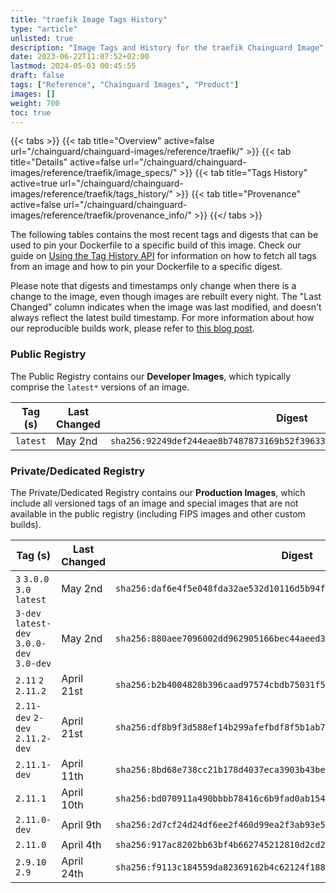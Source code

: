 ```yaml
---
title: "traefik Image Tags History"
type: "article"
unlisted: true
description: "Image Tags and History for the traefik Chainguard Image"
date: 2023-06-22T11:07:52+02:00
lastmod: 2024-05-03 00:45:55
draft: false
tags: ["Reference", "Chainguard Images", "Product"]
images: []
weight: 700
toc: true
---
```


{{< tabs >}}
{{< tab title="Overview" active=false url="/chainguard/chainguard-images/reference/traefik/" >}}
{{< tab title="Details" active=false url="/chainguard/chainguard-images/reference/traefik/image_specs/" >}}
{{< tab title="Tags History" active=true url="/chainguard/chainguard-images/reference/traefik/tags_history/" >}}
{{< tab title="Provenance" active=false url="/chainguard/chainguard-images/reference/traefik/provenance_info/" >}}
{{</ tabs >}}

The following tables contains the most recent tags and digests that can be used to pin your Dockerfile to a specific build of this image. Check our guide on [Using the Tag History API](/chainguard/chainguard-images/using-the-tag-history-api/) for information on how to fetch all tags from an image and how to pin your Dockerfile to a specific digest.

Please note that digests and timestamps only change when there is a change to the image, even though images are rebuilt every night. The "Last Changed" column indicates when the image was last modified, and doesn't always reflect the latest build timestamp. For more information about how our reproducible builds work, please refer to [this blog post](https://www.chainguard.dev/unchained/reproducing-chainguards-reproducible-image-builds).

### Public Registry
The Public Registry contains our **Developer Images**, which typically comprise the `latest*` versions of an image.

| Tag (s)   | Last Changed | Digest                                                                    |
|-----------|--------------|---------------------------------------------------------------------------|
|  `latest` | May 2nd      | `sha256:92249def244eae8b7487873169b52f39633075fc491399fd210e836798f95e18` |


### Private/Dedicated Registry
The Private/Dedicated Registry contains our **Production Images**, which include all versioned tags of an image and special images that are not available in the public registry (including FIPS images and other custom builds).

| Tag (s)                                     | Last Changed | Digest                                                                    |
|---------------------------------------------|--------------|---------------------------------------------------------------------------|
|  `3` `3.0.0` `3.0` `latest`                 | May 2nd      | `sha256:daf6e4f5e048fda32ae532d10116d5b94f8c9119757b63eb130173bea00cd6ab` |
|  `3-dev` `latest-dev` `3.0.0-dev` `3.0-dev` | May 2nd      | `sha256:880aee7096002dd962905166bec44aeed3b7794abc387e080636827f093826f8` |
|  `2.11` `2` `2.11.2`                        | April 21st   | `sha256:b2b4004828b396caad97574cbdb75031f55d5f54c805b697822d413ced264f56` |
|  `2.11-dev` `2-dev` `2.11.2-dev`            | April 21st   | `sha256:df8b9f3d588ef14b299afefbdf8f5b1ab7ab176076bb854a32b4636aef4875b6` |
|  `2.11.1-dev`                               | April 11th   | `sha256:8bd68e738cc21b178d4037eca3903b43bed6147ce64c1efc951a3b8088f7e41b` |
|  `2.11.1`                                   | April 10th   | `sha256:bd070911a490bbbb78416c6b9fad0ab154195733eeb79b397d11a62112d1b5e0` |
|  `2.11.0-dev`                               | April 9th    | `sha256:2d7cf24d24df6ee2f460d99ea2f3ab93e5bed38b5b45bba36408714c31deb7bf` |
|  `2.11.0`                                   | April 4th    | `sha256:917ac8202bb63bf4b662745212810d2cd22533373de4d5b37c463bc56b61dda5` |
|  `2.9.10` `2.9`                             | April 24th   | `sha256:f9113c184559da82369162b4c62124f1884c8e3f4d628b615c9a2328a12ce025` |

